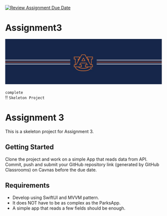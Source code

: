 [![Review Assignment Due Date](https://classroom.github.com/assets/deadline-readme-button-8d59dc4de5201274e310e4c54b9627a8934c3b88527886e3b421487c677d23eb.svg)](https://classroom.github.com/a/QgsKUYHY)
# Assignment3
![alt text](https://github.com/CPSC-5340/Assignment3/blob/main/Docs/banner_au.png?raw=true)


`complete` <br/>
:bangbang: `Skeleton Project`

# Assignment 3

This is a skeleton project for Assignment 3.

## Getting Started

Clone the project and work on a simple App that reads data from API. <br/>
Commit, push and submit your GitHub repository link (generated by GitHub Classrooms) on Cavnas before the due date.

## Requirements

- Develop using SwiftUI and MVVM pattern.
- It does NOT have to be as complex as the ParksApp. 
- A simple app that reads a few fields should be enough.
